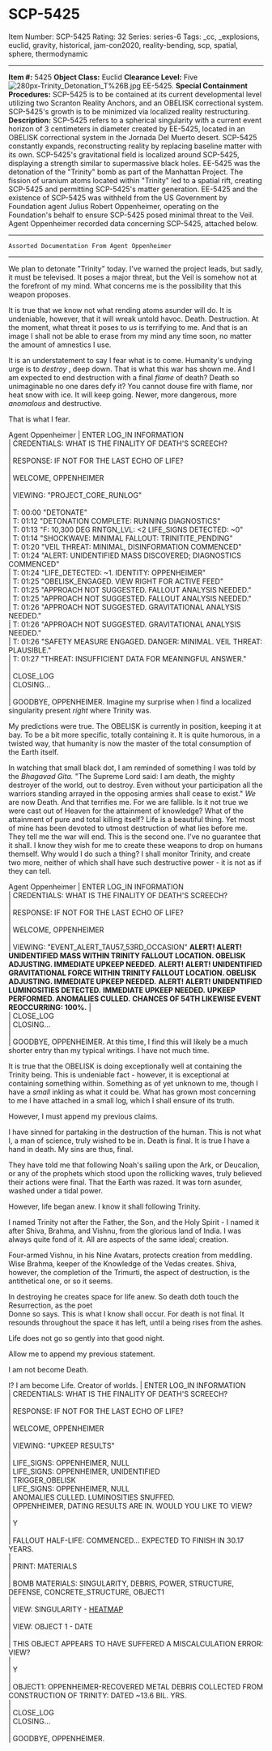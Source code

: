 # SCP-5425
Item Number: SCP-5425
Rating: 32
Series: series-6
Tags: _cc, _explosions, euclid, gravity, historical, jam-con2020, reality-bending, scp, spatial, sphere, thermodynamic

---

**Item #:** 5425
**Object Class:** Euclid
**Clearance Level:** Five
![280px-Trinity_Detonation_T%26B.jpg](https://upload.wikimedia.org/wikipedia/commons/thumb/f/fc/Trinity_Detonation_T%26B.jpg/280px-Trinity_Detonation_T%26B.jpg)
EE-5425.
**Special Containment Procedures:** SCP-5425 is to be contained at its current developmental level utilizing two Scranton Reality Anchors, and an OBELISK correctional system. SCP-5425's growth is to be minimized via localized reality restructuring.
**Description:** SCP-5425 refers to a spherical singularity with a current event horizon of 3 centimeters in diameter created by EE-5425, located in an OBELISK correctional system in the Jornada Del Muerto desert. SCP-5425 constantly expands, reconstructing reality by replacing baseline matter with its own. SCP-5425's gravitational field is localized around SCP-5425, displaying a strength similar to supermassive black holes.
EE-5425 was the detonation of the "Trinity" bomb as part of the Manhattan Project. The fission of uranium atoms located within "Trinity" led to a spatial rift, creating SCP-5425 and permitting SCP-5425's matter generation. EE-5425 and the existence of SCP-5425 was withheld from the US Government by Foundation agent Julius Robert Oppenheimer, operating on the Foundation's behalf to ensure SCP-5425 posed minimal threat to the Veil. Agent Oppenheimer recorded data concerning SCP-5425, attached below.
* * *
`Assorted Documentation From Agent Oppenheimer`
* * *
We plan to detonate "Trinity" today. I've warned the project leads, but sadly, it must be televised. It poses a major threat, but the Veil is somehow not at the forefront of my mind. What concerns me is the possibility that this weapon proposes.  
  
It is true that we know not what rending atoms asunder will do. It is undeniable, however, that it will wreak untold havoc. Death. Destruction. At the moment, what threat it poses to _us_ is terrifying to me. And that is an image I shall not be able to erase from my mind any time soon, no matter the amount of amnestics I use.  
  
It is an understatement to say I fear what is to come. Humanity's undying urge is to _destroy_ , deep down. That is what this war has shown me. And I am expected to end destruction with a final _flame_ of death? Death so unimaginable no one dares defy it? You cannot douse fire with flame, nor heat snow with ice. It will keep going. Newer, more dangerous, more _anomalous_ and destructive.  
  
That is what I fear.  
  

Agent Oppenheimer
| ENTER LOG_IN INFORMATION  
| CREDENTIALS: WHAT IS THE FINALITY OF DEATH'S SCREECH?  
|  
| RESPONSE: IF NOT FOR THE LAST ECHO OF LIFE?  
|  
| WELCOME, OPPENHEIMER  
|  
| VIEWING: "PROJECT_CORE_RUNLOG"  
|  
| T: 00:00 "DETONATE"  
| T: 01:12 "DETONATION COMPLETE: RUNNING DIAGNOSTICS"  
| T: 01:13 "F: 10,300 DEG RNTGN_LVL: <2 LIFE_SIGNS DETECTED: ~0"  
| T: 01:14 "SHOCKWAVE: MINIMAL FALLOUT: TRINITITE_PENDING"  
| T: 01:20 "VEIL THREAT: MINIMAL, DISINFORMATION COMMENCED"  
| T: 01:24 "ALERT: UNIDENTIFIED MASS DISCOVERED; DIAGNOSTICS COMMENCED"  
| T: 01:24 "LIFE_DETECTED: ~1. IDENTITY: OPPENHEIMER"  
| T: 01:25 "OBELISK_ENGAGED. VIEW RIGHT FOR ACTIVE FEED"  
| T: 01:25 "APPROACH NOT SUGGESTED. FALLOUT ANALYSIS NEEDED."  
| T: 01:25 "APPROACH NOT SUGGESTED. FALLOUT ANALYSIS NEEDED."  
| T: 01:26 "APPROACH NOT SUGGESTED. GRAVITATIONAL ANALYSIS NEEDED."  
| T: 01:26 "APPROACH NOT SUGGESTED. GRAVITATIONAL ANALYSIS NEEDED."  
| T: 01:26 "SAFETY MEASURE ENGAGED. DANGER: MINIMAL. VEIL THREAT: PLAUSIBLE."  
| T: 01:27 "THREAT: INSUFFICIENT DATA FOR MEANINGFUL ANSWER."  
|  
| CLOSE_LOG  
| CLOSING…  
|  
| GOODBYE, OPPENHEIMER.
Imagine my surprise when I find a localized singularity present _right_ where Trinity was.  
  
My predictions were true. The OBELISK is currently in position, keeping it at bay. To be a bit more specific, totally containing it. It is quite humorous, in a twisted way, that humanity is now the master of the total consumption of the Earth itself.  
  
In watching that small black dot, I am reminded of something I was told by the _Bhagavad Gita._ "The Supreme Lord said: I am death, the mighty destroyer of the world, out to destroy. Even without your participation all the warriors standing arrayed in the opposing armies shall cease to exist." _We_ are now Death. And that terrifies me. For we are fallible. Is it not true we were cast out of Heaven for the attainment of knowledge? What of the attainment of pure and total killing itself? Life is a beautiful thing. Yet most of mine has been devoted to utmost destruction of what lies before me. They tell me the war will end. This is the second one. I've no guarantee that it shall. I know they wish for me to create these weapons to drop on humans themself. Why would I do such a thing? I shall monitor Trinity, and create two more, neither of which shall have such destructive power - it is not as if they can tell.  
  

Agent Oppenheimer
| ENTER LOG_IN INFORMATION  
| CREDENTIALS: WHAT IS THE FINALITY OF DEATH'S SCREECH?  
|  
| RESPONSE: IF NOT FOR THE LAST ECHO OF LIFE?  
|  
| WELCOME, OPPENHEIMER  
|  
| VIEWING: "EVENT_ALERT_TAU57_53RD_OCCASION"
**ALERT! ALERT! UNIDENTIFIED MASS WITHIN TRINITY FALLOUT LOCATION. OBELISK ADJUSTING. IMMEDIATE UPKEEP NEEDED.**
**ALERT! ALERT! UNIDENTIFIED GRAVITATIONAL FORCE WITHIN TRINITY FALLOUT LOCATION. OBELISK ADJUSTING. IMMEDIATE UPKEEP NEEDED.**
**ALERT! ALERT! UNIDENTIFIED LUMINOSITIES DETECTED.**
**IMMEDIATE UPKEEP NEEDED.**
**UPKEEP PERFORMED. ANOMALIES CULLED.**
**CHANCES OF 54TH LIKEWISE EVENT REOCCURRING: 100%.**
|  
| CLOSE_LOG  
| CLOSING…  
|  
| GOODBYE, OPPENHEIMER.
At this time, I find this will likely be a much shorter entry than my typical writings. I have not much time.  
  
It is true that the OBELISK is doing exceptionally well at containing the Trinity being. This is undeniable fact - however, it is exceptional at containing something within. Something as of yet unknown to me, though I have a _small_ inkling as what it could be. What has grown most concerning to me I have attached in a small log, which I shall ensure of its truth.  
  
However, I must append my previous claims.  
  
I have sinned for partaking in the destruction of the human. This is not what I, a man of science, truly wished to be in. Death is final. It is true I have a hand in death. My sins are thus, final.  
  
They have told me that following Noah's sailing upon the Ark, or Deucalion, or any of the prophets which stood upon the rollicking waves, truly believed their actions were final. That the Earth was razed. It was torn asunder, washed under a tidal power.  
  
However, life began anew. I know it shall following Trinity.  
  
I named Trinity not after the Father, the Son, and the Holy Spirit - I named it after Shiva, Brahma, and Vishnu, from the glorious land of India. I was always quite fond of it. All are aspects of the same ideal; creation.  
  
Four-armed Vishnu, in his Nine Avatars, protects creation from meddling. Wise Brahma, keeper of the Knowledge of the Vedas creates. Shiva, however, the completion of the Trimurti, the aspect of destruction, is the antithetical one, or so it seems.  
  
In destroying he creates space for life anew. So death doth touch the Resurrection, as the poet  
Donne so says. This is what I know shall occur. For death is not final. It resounds throughout the space it has left, until a being rises from the ashes.  
  
Life does not go so gently into that good night.  
  
Allow me to append my previous statement.  
  
I am not become Death.  
  
I? I am become Life. Creator of worlds.
| ENTER LOG_IN INFORMATION  
| CREDENTIALS: WHAT IS THE FINALITY OF DEATH'S SCREECH?  
|  
| RESPONSE: IF NOT FOR THE LAST ECHO OF LIFE?  
|  
| WELCOME, OPPENHEIMER  
|  
| VIEWING: "UPKEEP RESULTS"  
|  
| LIFE_SIGNS: OPPENHEIMER, NULL  
| LIFE_SIGNS: OPPENHEIMER, UNIDENTIFIED  
| TRIGGER_OBELISK  
| LIFE_SIGNS: OPPENHEIMER, NULL  
| ANOMALIES CULLED. LUMINOSITIES SNUFFED.  
| OPPENHEIMER, DATING RESULTS ARE IN. WOULD YOU LIKE TO VIEW?  
|  
| Y  
|  
| FALLOUT HALF-LIFE: COMMENCED… EXPECTED TO FINISH IN 30.17 YEARS.  
|  
| PRINT: MATERIALS  
|  
| BOMB MATERIALS: SINGULARITY, DEBRIS, POWER, STRUCTURE, DEFENSE, CONCRETE_STRUCTURE, OBJECT1  
|  
| VIEW: SINGULARITY - [HEATMAP](http://scp-wiki.wdfiles.com/local--files/scp-5425/thermalview)  
|  
| VIEW: OBJECT 1 - DATE  
|  
| THIS OBJECT APPEARS TO HAVE SUFFERED A MISCALCULATION ERROR: VIEW?  
|  
| Y  
|  
| OBJECT1: OPPENHEIMER-RECOVERED METAL DEBRIS COLLECTED FROM CONSTRUCTION OF TRINITY: DATED ~13.6 BIL. YRS.  
|  
| CLOSE_LOG  
| CLOSING…  
|  
| GOODBYE, OPPENHEIMER.